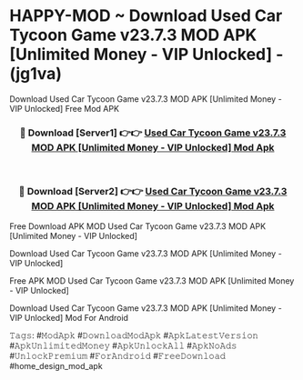 # HAPPY-MOD ~ Download Used Car Tycoon Game v23.7.3 MOD APK [Unlimited Money - VIP Unlocked] - (jg1va)
Download Used Car Tycoon Game v23.7.3 MOD APK [Unlimited Money - VIP Unlocked] Free Mod APK

<div align="center">
<h3>🔴 Download [Server1] 👉👉 <a href="https://apk-comot.site?title=Used_Car_Tycoon_Game_v23.7.3_MOD_APK_[Unlimited_Money_-_VIP_Unlocked]">Used Car Tycoon Game v23.7.3 MOD APK [Unlimited Money - VIP Unlocked] Mod Apk</a></h3><br>

<h3>🔴 Download [Server2] 👉👉 <a href="https://apk-comot.site?title=Used_Car_Tycoon_Game_v23.7.3_MOD_APK_[Unlimited_Money_-_VIP_Unlocked]">Used Car Tycoon Game v23.7.3 MOD APK [Unlimited Money - VIP Unlocked] Mod Apk</a></h3>
</div>


Free Download APK MOD Used Car Tycoon Game v23.7.3 MOD APK [Unlimited Money - VIP Unlocked]

Download Used Car Tycoon Game v23.7.3 MOD APK [Unlimited Money - VIP Unlocked] 

Free APK MOD Used Car Tycoon Game v23.7.3 MOD APK [Unlimited Money - VIP Unlocked] 

Download Used Car Tycoon Game v23.7.3 MOD APK [Unlimited Money - VIP Unlocked] Mod For Android

𝚃𝚊𝚐𝚜: #𝙼𝚘𝚍𝙰𝚙𝚔 #𝙳𝚘𝚠𝚗𝚕𝚘𝚊𝚍𝙼𝚘𝚍𝙰𝚙𝚔 #𝙰𝚙𝚔𝙻𝚊𝚝𝚎𝚜𝚝𝚅𝚎𝚛𝚜𝚒𝚘𝚗 #𝙰𝚙𝚔𝚄𝚗𝚕𝚒𝚖𝚒𝚝𝚎𝚍𝙼𝚘𝚗𝚎𝚢 #𝙰𝚙𝚔𝚄𝚗𝚕𝚘𝚌𝚔𝙰𝚕𝚕 #𝙰𝚙𝚔𝙽𝚘𝙰𝚍𝚜 #𝚄𝚗𝚕𝚘𝚌𝚔𝙿𝚛𝚎𝚖𝚒𝚞𝚖 #𝙵𝚘𝚛𝙰𝚗𝚍𝚛𝚘𝚒𝚍 #𝙵𝚛𝚎𝚎𝙳𝚘𝚠𝚗𝚕𝚘𝚊𝚍 #home_design_mod_apk